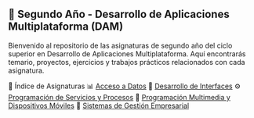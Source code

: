 ## 📘 Segundo Año - Desarrollo de Aplicaciones Multiplataforma (DAM)

Bienvenido al repositorio de las asignaturas de segundo año del ciclo superior en Desarrollo de Aplicaciones Multiplataforma. Aquí encontrarás temario, proyectos, ejercicios y trabajos prácticos relacionados con cada asignatura.

📂 Índice de Asignaturas
    📊 [Acceso a Datos](https://github.com/xdghostbx/DAM_Distancia/tree/main/DAM_Distancia/DAM2/Acceso%20a%20datos)
    🎨 [Desarrollo de Interfaces](https://github.com/xdghostbx/DAM_Distancia/tree/main/DAM_Distancia/DAM2/Desarrollo%20de%20Interfaces)
    ⚙️ [Programación de Servicios y Procesos]()
    📱  [Programación Multimedia y Dispositivos Móviles](https://github.com/xdghostbx/DAM_Distancia/tree/main/DAM_Distancia/DAM2/Programacion%20Multimedia%20y%20dispositivos%20Moviles)
    🏢 [Sistemas de Gestión Empresarial](https://github.com/xdghostbx/DAM_Distancia/tree/main/DAM_Distancia/DAM2/Sistemas%20de%20Gestion%20Empresarial)
